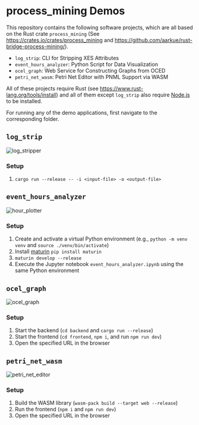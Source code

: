 # process_mining Demos

This repository contains the following software projects, which are all based on the Rust crate `process_mining` (See https://crates.io/crates/process_mining and https://github.com/aarkue/rust-bridge-process-mining/).

- `log_strip`: CLI for Stripping XES Attributes
- `event_hours_analyzer`: Python Script for Data Visualization
- `ocel_graph`: Web Service for Constructing Graphs from OCED
- `petri_net_wasm`: Petri Net Editor with PNML Support via WASM

All of these projects require Rust (see https://www.rust-lang.org/tools/install) and all of them except `log_strip` also require [Node.js](https://nodejs.org/en/download/) to be installed.

For running any of the demo applications, first navigate to the corresponding folder.
## `log_strip`
![log_stripper](https://github.com/aarkue/process_mining_demos/assets/20766652/a0c7cca1-4b1e-4b3c-9aae-5a23a57be24e)

### Setup
1. `cargo run --release -- -i <input-file> -o <output-file>`

## `event_hours_analyzer`
![hour_plotter](https://github.com/aarkue/process_mining_demos/assets/20766652/2e1302a6-4a92-4da6-8b48-9f99d0176303)

### Setup
1. Create and activate a virtual Python environment (e.g., `python -m venv venv` and `source ./venv/bin/activate`)
2. Install [maturin](https://www.maturin.rs/) `pip install maturin`
3. `maturin develop --release`
4. Execute the Jupyter notebook `event_hours_analyzer.ipynb` using the same Python environment

## `ocel_graph`
![ocel_graph](https://github.com/aarkue/process_mining_demos/assets/20766652/426d9dc9-0a2b-487e-b49b-b349c68fc348)

### Setup
1. Start the backend (`cd backend` and `cargo run --release`)
2. Start the frontend (`cd frontend`, `npm i`, and run `npm run dev`)
3. Open the specified URL in the browser

## `petri_net_wasm`
![petri_net_editor](https://github.com/aarkue/process_mining_demos/assets/20766652/c73db314-c6be-4f9e-99d9-572b7ee58965)

### Setup
1. Build the WASM library (`wasm-pack build --target web --release`)
2. Run the frontend (`npm i` and `npm run dev`)
3. Open the specified URL in the browser

